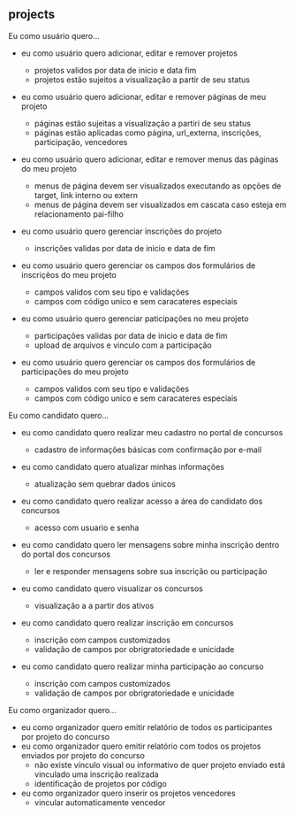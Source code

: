 ## projects ##

Eu como usuário quero...

- eu como usuário quero adicionar, editar e remover projetos
  - projetos validos por data de inicio e data fim
  - projetos estão sujeitos a visualização a partir de seu status

- eu como usuário quero adicionar, editar e remover páginas de meu projeto
  - páginas estão sujeitas a visualização a partiri de seu status
  - páginas estão aplicadas como página, url_externa, inscrições, participação, vencedores

- eu como usuário quero adicionar, editar e remover menus das páginas do meu projeto
  - menus de página devem ser visualizados executando as opções de target, link interno ou extern
  - menus de página devem ser visualizados em cascata caso esteja em relacionamento pai-filho

- eu como usuário quero gerenciar inscrições do projeto
  - inscrições validas por data de inicio e data de fim

- eu como usuário quero gerenciar os campos dos formulários de inscriçẽos do meu projeto
  - campos validos com seu tipo e validações
  - campos com código unico e sem caracateres especiais

- eu como usuário quero gerenciar paticipações no meu projeto
  - participações validas por data de inicio e data de fim
  - upload de arquivos e vinculo com a participação

- eu como usuário quero gerenciar os campos dos formulários de participações do meu projeto
  - campos validos com seu tipo e validações
  - campos com código unico e sem caracateres especiais
  

Eu como candidato quero...

- eu como candidato quero realizar meu cadastro no portal de concursos
  - cadastro de informações básicas com confirmação por e-mail

- eu como candidato quero atualizar minhas informações
  - atualização sem quebrar dados únicos

- eu como candidato quero realizar acesso a área do candidato dos concursos
  - acesso com usuario e senha

- eu como candidato quero ler mensagens sobre minha inscrição dentro do portal dos concursos
  - ler e responder mensagens sobre sua inscrição ou participação

- eu como candidato quero visualizar os concursos
  - visualização a a partir dos ativos

- eu como candidato quero realizar inscrição em concursos
  - inscrição com campos customizados 
  - validação de campos por obrigratoriedade e unicidade

- eu como candidato quero realizar minha participação ao concurso
  - inscrição com campos customizados 
  - validação de campos por obrigratoriedade e unicidade


Eu como organizador quero...

- eu como organizador quero emitir relatório de todos os participantes por projeto do concurso
- eu como organizador quero emitir relatório com todos os projetos enviados por projeto do concurso
  - não existe vínculo visual ou informativo de quer projeto enviado está vinculado uma inscrição realizada
  - identificação de projetos por código
- eu como organizador quero inserir os projetos vencedores
  - vincular automaticamente vencedor
